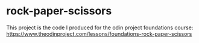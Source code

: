 # rock-paper-scissors
This project is the code I produced for the odin project foundations course: https://www.theodinproject.com/lessons/foundations-rock-paper-scissors